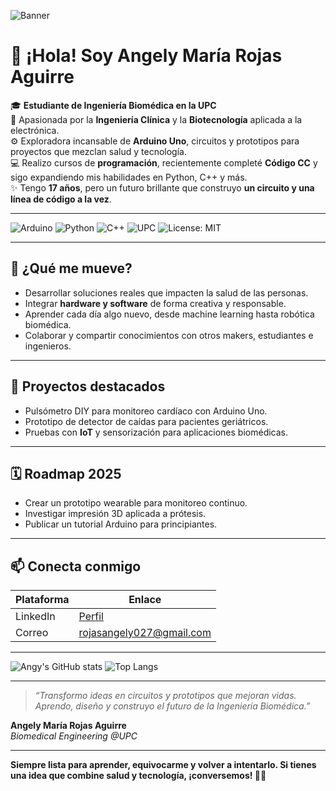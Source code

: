 ![Banner](IMG_0616.png)

# 👋 ¡Hola! Soy Angely María Rojas Aguirre

🎓 **Estudiante de Ingeniería Biomédica en la UPC**  
🔬 Apasionada por la **Ingeniería Clínica** y la **Biotecnología** aplicada a la electrónica.  
⚙️ Exploradora incansable de **Arduino Uno**, circuitos y prototipos para proyectos que mezclan salud y tecnología.  
💻 Realizo cursos de **programación**, recientemente completé **Código CC** y sigo expandiendo mis habilidades en Python, C++ y más.  
✨ Tengo **17 años**, pero un futuro brillante que construyo **un circuito y una línea de código a la vez**.

---

![Arduino](https://img.shields.io/badge/-Arduino-00979D?logo=Arduino&logoColor=white)
![Python](https://img.shields.io/badge/-Python-3776AB?logo=Python&logoColor=white)
![C++](https://img.shields.io/badge/-C++-00599C?logo=C%2B%2B&logoColor=white)
![UPC](https://img.shields.io/badge/-UPC-blue)
![License: MIT](https://img.shields.io/badge/License-MIT-yellow.svg)

---

## 🚀 ¿Qué me mueve?
- Desarrollar soluciones reales que impacten la salud de las personas.
- Integrar **hardware y software** de forma creativa y responsable.
- Aprender cada día algo nuevo, desde machine learning hasta robótica biomédica.
- Colaborar y compartir conocimientos con otros makers, estudiantes e ingenieros.

---

## 📌 Proyectos destacados
- Pulsómetro DIY para monitoreo cardíaco con Arduino Uno.
- Prototipo de detector de caídas para pacientes geriátricos.
- Pruebas con **IoT** y sensorización para aplicaciones biomédicas.

---

## 🗓️ Roadmap 2025
- Crear un prototipo wearable para monitoreo continuo.
- Investigar impresión 3D aplicada a prótesis.
- Publicar un tutorial Arduino para principiantes.

---

## 📫 Conecta conmigo

| Plataforma | Enlace |
|------------|--------|
| LinkedIn | [Perfil](https://www.linkedin.com/in/angely-rojas-9b6045265) |
| Correo | rojasangely027@gmail.com |

---

![Angy's GitHub stats](https://github-readme-stats.vercel.app/api?username=Ang-xy&show_icons=true&theme=default)
![Top Langs](https://github-readme-stats.vercel.app/api/top-langs/?username=Ang-xy)

---

> _“Transformo ideas en circuitos y prototipos que mejoran vidas. Aprendo, diseño y construyo el futuro de la Ingeniería Biomédica.”_

**Angely María Rojas Aguirre**  
*Biomedical Engineering @UPC*

---

**Siempre lista para aprender, equivocarme y volver a intentarlo. Si tienes una idea que combine salud y tecnología, ¡conversemos! 🚀✨**

